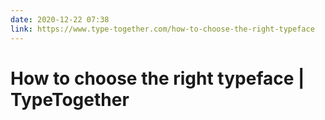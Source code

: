 ```yaml
---
date: 2020-12-22 07:38
link: https://www.type-together.com/how-to-choose-the-right-typeface
---
```


# How to choose the right typeface | TypeTogether 